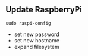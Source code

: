 ## Update RaspberryPi

```
sudo raspi-config
```

 * set new password
 * set new hostname
 * expand filesystem
 
 
